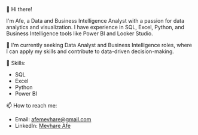 👋 Hi there!

I'm Afe, a Data and Business Intelligence Analyst with a passion for data analytics and visualization. I have experience in SQL, Excel, Python, and Business Intelligence tools like Power BI and Looker Studio.

🔭 I'm currently seeking Data Analyst and Business Intelligence roles, where I can apply my skills and contribute to data-driven decision-making.

💼 Skills:
- SQL
- Excel
- Python
- Power BI

📫 How to reach me:
- Email: afemevhare@gmail.com
- LinkedIn: [Mevhare Afe](https://www.linkedin.com/in/afe-mevhare/)
